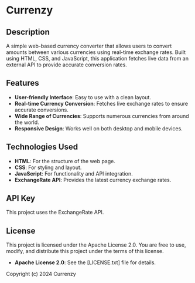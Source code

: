 # Currenzy

## Description

A simple web-based currency converter that allows users to convert amounts between various currencies using real-time exchange rates. Built using HTML, CSS, and JavaScript, this application fetches live data from an external API to provide accurate conversion rates.

## Features

- **User-friendly Interface**: Easy to use with a clean layout.
- **Real-time Currency Conversion**: Fetches live exchange rates to ensure accurate conversions.
- **Wide Range of Currencies**: Supports numerous currencies from around the world.
- **Responsive Design**: Works well on both desktop and mobile devices.

## Technologies Used

- **HTML**: For the structure of the web page.
- **CSS**: For styling and layout.
- **JavaScript**: For functionality and API integration.
- **ExchangeRate API**: Provides the latest currency exchange rates.

## API Key

This project uses the ExchangeRate API.

## License

This project is licensed under the Apache License 2.0. You are free to use, modify, and distribute this project under the terms of this license.

- **Apache License 2.0**: See the [LICENSE.txt] file for details.

Copyright (c) 2024 Currenzy
